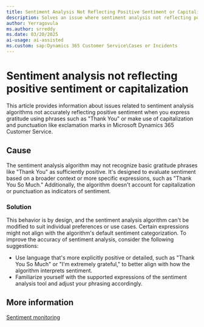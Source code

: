 ```yaml
---
title: Sentiment Analysis Not Reflecting Positive Sentiment or Capitalization
description: Solves an issue where sentiment analysis not reflecting positive sentiment or capitalization when expressing gratitude in Microsoft Dynamics 365 Customer Service.
author: Yerragovula
ms.author: srreddy
ms.date: 03/20/2025
ai-usage: ai-assisted
ms.custom: sap:Dynamics 365 Customer Service\Cases or Incidents
---
```

# Sentiment analysis not reflecting positive sentiment or capitalization

This article provides information about issues related to sentiment analysis algorithms not accurately reflecting positive sentiment when you express gratitude using phrases such as "Thank You" or make use of capitalization and punctuation like exclamation marks in Microsoft Dynamics 365 Customer Service.

## Cause

The sentiment analysis algorithm may not recognize basic gratitude phrases like "Thank You" as sufficiently positive. It's designed to evaluate sentiment based on a broader context or more specific expressions, such as "Thank You So Much." Additionally, the algorithm doesn't account for capitalization or punctuation as indicators of sentiment.

### Solution

This behavior is by design, and the sentiment analysis algorithm can't be modified to suit individual preferences or use cases. Certain expressions might not align with the algorithm's default sentiment categorization. To improve the accuracy of sentiment analysis, consider the following suggestions:

- Use language that's more explicitly positive or detailed, such as "Thank You So Much" or "I'm extremely grateful," to better align with how the algorithm interprets sentiment.
- Familiarize yourself with the supported expressions of the sentiment analysis tool and adjust your phrasing accordingly.

## More information

[Sentiment monitoring](/dynamics365/customer-service/use/supervisor-sentiment-monitoring)
